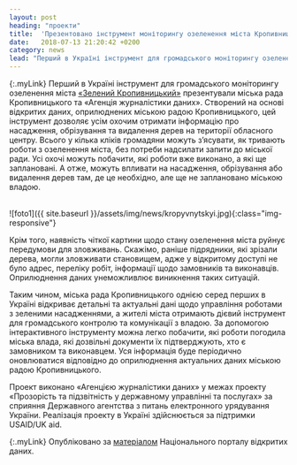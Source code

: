 ```yaml
---
layout: post
heading: "проекти"
title:  'Презентовано інструмент моніторингу озеленення міста Кропивницького'
date:   2018-07-13 21:20:42 +0200
category: news
lead: "Перший в Україні інструмент для громадського моніторингу озеленення міста «Зелений Кропивницький» презентували міська рада Кропивницького та «Агенція журналістики даних». Створений на основі відкритих даних, оприлюднених міською радою Кропивницького, цей інструмент дозволяє усім охочим отримати інформацію про насадження, обрізування та видалення дерев на території обласного центру."
---
```


{:.myLink}
Перший в Україні інструмент для громадського моніторингу озеленення міста [«Зелений Кропивницький»](http://texty.org.ua/d/2018/trees/) презентували міська рада Кропивницького та «Агенція журналістики даних». Створений на основі відкритих даних, оприлюднених міською радою Кропивницького, цей інструмент дозволяє усім охочим отримати інформацію про насадження, обрізування та видалення дерев на території обласного центру. Всього у кілька кліків громадяни можуть з’ясувати, як тривають роботи з озеленення міста, без потреби надсилати запити до міської ради. Усі охочі можуть побачити, які роботи вже виконано, а які ще заплановані. А отже, можуть впливати на насадження, обрізування або видалення дерев там, де це необхідно, але ще не заплановано міською владою.

<br>
![foto1]({{ site.baseurl }}/assets/img/news/kropyvnytskyi.jpg){:class="img-responsive"}
<br>


Крім того, наявність чіткої картини щодо стану озеленення міста руйнує передумови для зловживань. Скажімо, раніше підрядники, які зрізали дерева, могли зловживати становищем, адже у відкритому доступі не було адрес, переліку робіт, інформації щодо замовників та виконавців. Оприлюднення даних унеможливлює виникнення таких ситуацій.

Таким чином, міська рада Кропивницького однією серед перших в Україні відкриває детальні та актуальні дані щодо управління роботами з зеленими насадженнями, а жителі міста отримають дієвий інструмент для громадського контролю та комунікації з владою. За допомогою інтерактивного інструменту можна легко побачити, які роботи погодила міська влада, які дозвільні документи їх підтверджують, хто є замовником та виконавцем. Уся інформація буде періодично оновлюватися відповідно до оприлюднення актуальних даних міською радою Кропивницького.

Проект виконано «Агенцією журналістики даних» у межах проекту «Прозорість та підзвітність у державному управлінні та послугах» за сприяння Державного агентства з питань електронного урядування України. Реалізація проекту в Україні здійснюється за підтримки USAID/UK aid.

{:.myLink}
Опубліковано за [матеріалом](https://data.gov.ua/blog/stvoreno-pershyi-v-ukraini-onlain-instrument-dlia-hromadskoho-monitorynhu-ozelenennia-mista) Національного порталу відкритих даних.
